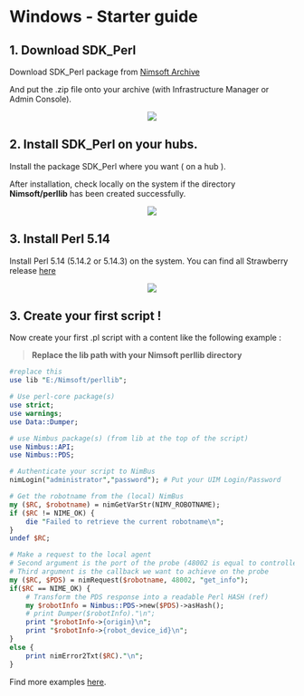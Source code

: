 # Windows - Starter guide

## 1. Download SDK_Perl 

Download SDK_Perl package from [Nimsoft Archive](https://support.nimsoft.com/Default.aspx?center=felles/loginSmall&tourl=felles/archive&name=archive)

And put the .zip file onto your archive (with Infrastructure Manager or Admin Console).

<p align="center"><img src="http://i.imgur.com/LkAaMHg.png"></p>

## 2. Install SDK_Perl on your hubs.

Install the package SDK_Perl where you want ( on a hub ).

After installation, check locally on the system if the directory **Nimsoft/perllib** has been created successfully.

<p align="center"><img src="http://i.imgur.com/k73jbIN.png"></p>

## 3. Install Perl 5.14

Install Perl 5.14 (5.14.2 or 5.14.3) on the system. You can find all Strawberry release [here](http://strawberryperl.com/releases.html) 

<p align="center"><img src="http://i.imgur.com/KHsQ3zw.png"></p>

## 3. Create your first script ! 

Now create your first .pl script with a content like the following example : 

> **Replace the lib path with your Nimsoft perllib directory**

```perl
#replace this
use lib "E:/Nimsoft/perllib";

# Use perl-core package(s)
use strict;
use warnings;
use Data::Dumper;

# use Nimbus package(s) (from lib at the top of the script)
use Nimbus::API;
use Nimbus::PDS;

# Authenticate your script to NimBus
nimLogin("administrator","password"); # Put your UIM Login/Password 

# Get the robotname from the (local) NimBus
my ($RC, $robotname) = nimGetVarStr(NIMV_ROBOTNAME);
if ($RC != NIME_OK) {
    die "Failed to retrieve the current robotname\n";
}
undef $RC;

# Make a request to the local agent
# Second argument is the port of the probe (48002 is equal to controller probe)
# Third argument is the callback we want to achieve on the probe
my ($RC, $PDS) = nimRequest($robotname, 48002, "get_info");
if($RC == NIME_OK) {
    # Transform the PDS response into a readable Perl HASH (ref)
    my $robotInfo = Nimbus::PDS->new($PDS)->asHash();
    # print Dumper($robotInfo)."\n";
    print "$robotInfo->{origin}\n";
    print "$robotInfo->{robot_device_id}\n";
}
else {
    print nimError2Txt($RC)."\n";
}
```

Find more examples [here](https://github.com/UIM-Community/Perl-SDK/tree/master/examples).
